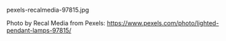 pexels-recalmedia-97815.jpg

Photo by Recal Media from Pexels: https://www.pexels.com/photo/lighted-pendant-lamps-97815/

